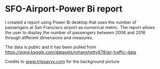 # SFO-Airport-Power Bi report

I created a report using Power Bi desktop that uses the number of passengers at San Francisco airport as numerical metric.
The report allows the user to display the number of passengers between 2006 and 2016 through different dimensions and measures.

The data is public and it has been pulled from https://www.kaggle.com/datasets/rohanshetty678/air-traffic-data

Credits to www.tripsavvy.com for the background picture
